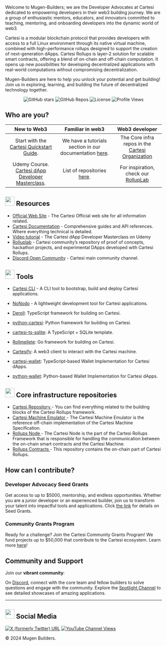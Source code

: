 Welcome to Mugen-Builders; we are the Developer Advocates at Cartesi dedicated to empowering developers in their web3 building journey. We are a group of enthusiastic mentors, educators, and innovators committed to teaching, mentoring, and onboarding developers into the dynamic world of web3.

Cartesi is a modular blockchain protocol that provides developers with access to a full Linux environment through its native virtual machine, combined with high-performance rollups designed to support the creation of next-generation dApps. Cartesi Rollups is layer-2 solution for scalable smart contracts, offering a blend of on-chain and off-chain computation. It opens up new possibilities for developing decentralized applications with real-world computations without compromising decentralization.

Mugen-Builders are here to help you unlock your potential and get building! Join us in exploring, learning, and building the future of decentralized technology together.


<div align="center">

![GitHub stars](https://img.shields.io/github/stars/Mugen-Builders?style=social)
![GitHub Repos](https://img.shields.io/badge/dynamic/json?url=https://api.github.com/orgs/Mugen-Builders/repos&query=$.length&label=Repositories)
![License](https://img.shields.io/badge/license-MIT-blue)
![Profile Views](https://komarev.com/ghpvc/?username=Mugen-Builders)

</div>

## Who are you?

| New to Web3  | Familiar in web3 | Web3 developer |
| :---:         |     :---:      |          :---: |
| Start with the [Cartesi Quickstart Guide](https://docs.cartesi.io/cartesi-rollups/1.3/quickstart/).   | We have a tutorials section in our documentation [here](https://docs.cartesi.io/cartesi-rollups/1.3/tutorials/calculator/).     | The Core infra repos in the [Cartesi Organization](https://github.com/cartesi)    |
| Udemy Course. [Cartesi dApp Developer Masterclass](https://www.udemy.com/course/cartesi-masterclass/).    | List of repositories [here](https://github.com/orgs/Mugen-Builders/repositories).       | For inspiration, check our [RollupLab](rolluplab.io)      |

## <img src="https://github.com/Mugen-Builders/.github/assets/153661799/91fd1cce-281c-43c6-ad97-cd5fe68c832e" width="30" height="30"> Resources 

- [Official Web Site](https://cartesi.io/) - The Cartesi Official web site for all information related.
- [Cartesi Documentation](https://docs.cartesi.io) - Comprehensive guides and API references. Where everything technical is detailed.
- [Video tutorial](https://www.udemy.com/course/cartesi-masterclass/) - The Cartesi dApp Developer Masterclass on Udemy
- [Rolluplab](https://rolluplab.io/) - Cartesi community’s repository of proof of concepts, hackathon projects, and experimental DApps developed with Cartesi Rollups.
- [Discord Open Community](https://discord.gg/eZ6HehDzYK) - Cartesi main community channel. 


## <img src="https://github.com/Mugen-Builders/.github/assets/153661799/91fd1cce-281c-43c6-ad97-cd5fe68c832e" width="30" height="30"> Tools

- [Cartesi CLI](https://docs.cartesi.io/cartesi-rollups/1.3/quickstart/)  - A CLI tool to bootstrap, build and deploy Cartesi applications.

- [NoNodo](https://github.com/Calindra/nonodo) - A lightweight development tool for Cartesi applications.

- [Deroll](https://github.com/tuler/deroll): TypeScript framework for building on Cartesi.

- [python-cartesi](https://github.com/prototyp3-dev/python-cartesi): Python framework for building on Cartesi.

- [cartesi-ts-sqlite](https://github.com/doiim/cartesi-ts-sqlite): A TypeScript + SQLite template.

- [Rollmellete](https://github.com/gligneul/rollmelette): Go framework for building on Cartesi.

- [Cartesify](https://github.com/Calindra/cartesify): A web3 client to interact with the Cartesi machine.

- [cartesi-wallet](https://github.com/jjhbk/cartesi-wallet): TypeScript-based Wallet Implementation for Cartesi dApps.

- [python-wallet](https://github.com/jplgarcia/python-wallet/tree/main): Python-based Wallet Implementation for Cartesi dApps.


## <img src="https://github.com/Mugen-Builders/.github/assets/153661799/37e76950-91d7-4e25-8cc9-2e70bf5236f0" width="30" height="30"> Core infrastructure repositories
- <a href= https://github.com/cartesi target="_blank"> Cartesi Repository </a>- You can find everything related to the building blocks of the Cartesi Rollups framework.
- <a href= https://github.com/cartesi/machine-emulator target="_blank"> Cartesi Machine Emulator </a> - The Cartesi Machine Emulator is the reference off-chain implementation of the Cartesi Machine Specification.
- <a href= https://github.com/cartesi/rollups-node target="_blank"> Rollups Node </a>- The Cartesi Node is the part of the Cartesi Rollups Framework that is responsible for handling the communication between the on-chain smart contracts and the Cartesi Machine.
- <a href= https://github.com/cartesi/rollups-contracts target="_blank"> Rollups Contracts </a> - This repository contains the on-chain part of Cartesi Rollups.



## How can I contribute?

### Developer Advocacy Seed Grants

Get access to up to $5000, mentorship, and endless opportunities. Whether you are a junior developer or an experienced builder, join us to transform your talent into impactful tools and applications. Click [the link](https://mugenbuilders.notion.site/DevAd-Seed-Grants-dc0a2420a08c49a983b919aa9246dcbc) for details on Seed Grants.


### Community Grants Program

Ready for a challenge? Join the Cartesi Community Grants Program! We fund projects up to $50,000 that contribute to the Cartesi ecosystem. Learn more [here](https://app.charmverse.io/cartesi-grants-program/cartesi-grants-program-30627419508637854)! 

## Community and Support
Join our **vibrant community**:

On [Discord](https://discord.gg/eZ6HehDzYK), connect with the core team and fellow builders to solve questions and engage with the community. Explore the [Spotlight Channel](https://discord.gg/Kd2e8DCBdf) to see detailed showcases of amazing applications.


---
## <img src="https://github.com/Mugen-Builders/.github/assets/153661799/2f689c1c-5604-4ed5-9cc8-442896c3441e" width="30" height="30"> Social Media

[![X (formerly Twitter) URL](https://img.shields.io/twitter/url?url=https%3A%2F%2Ftwitter.com%2Fcartesiproject&style=social&label=Cartesi)](https://twitter.com/cartesiproject)
[![YouTube Channel Views](https://img.shields.io/youtube/channel/views/UCJ2As__5GSeP6yPBGPbzSOw?style=social&label=Cartesiproject)](https://www.youtube.com/@Cartesiproject)

&copy; 2024 Mugen Builders. 
